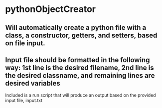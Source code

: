 # pythonObjectCreator
Will automatically create a python file with a class, a constructor, getters, and setters, based on file input.
----------------------
Input file should be formatted in the following way: 1st line is the desired filename, 2nd line is the desired classname, and remaining lines are desired variables
---
Included is a run script that will produce an output based on the provided input file, input.txt
